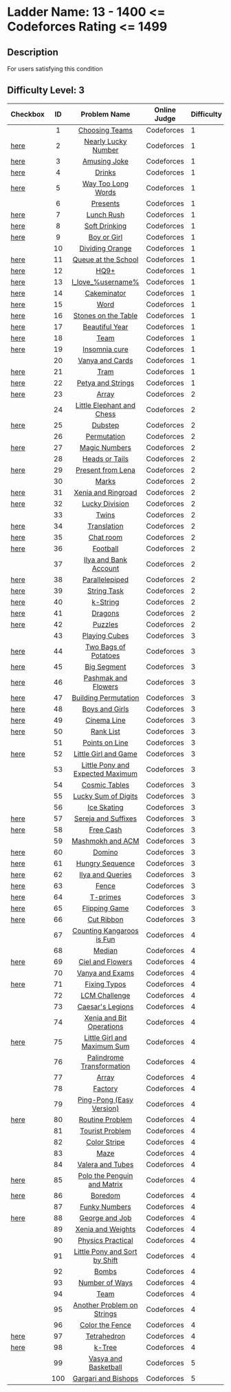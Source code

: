 # Ladder Name: 13 - 1400 <= Codeforces Rating <= 1499
## Description
 For users satisfying this condition
## Difficulty Level: 3

| Checkbox | ID  | Problem Name | Online Judge | Difficulty |
|---|:---:|:---:|---|---|
| |1|[Choosing Teams](http://codeforces.com/problemset/problem/432/A)|Codeforces|1|
| [here](./002.md) |2|[Nearly Lucky Number](http://codeforces.com/problemset/problem/110/A)|Codeforces|1|
| [here](./003.md) |3|[Amusing Joke](http://codeforces.com/problemset/problem/141/A)|Codeforces|1|
| [here](./004.md) |4|[Drinks](http://codeforces.com/problemset/problem/200/B)|Codeforces|1|
| [here](./005.md) |5|[Way Too Long Words](http://codeforces.com/problemset/problem/71/A)|Codeforces|1|
| |6|[Presents](http://codeforces.com/problemset/problem/136/A)|Codeforces|1|
| [here](./007.md) |7|[Lunch Rush](http://codeforces.com/problemset/problem/276/A)|Codeforces|1|
| [here](./008.md) |8|[Soft Drinking](http://codeforces.com/problemset/problem/151/A)|Codeforces|1|
| [here](./009.md) |9|[Boy or Girl](http://codeforces.com/problemset/problem/236/A)|Codeforces|1|
| |10|[Dividing Orange](http://codeforces.com/problemset/problem/244/A)|Codeforces|1|
| [here](./011.md) |11|[Queue at the School](http://codeforces.com/problemset/problem/266/B)|Codeforces|1|
| [here](./012.md) |12|[HQ9+](http://codeforces.com/problemset/problem/133/A)|Codeforces|1|
| [here](./013.md) |13|[I_love_\%username\%](http://codeforces.com/problemset/problem/155/A)|Codeforces|1|
| [here](./014.md) |14|[Cakeminator](http://codeforces.com/problemset/problem/330/A)|Codeforces|1|
| [here](./015.md) |15|[Word](http://codeforces.com/problemset/problem/59/A)|Codeforces|1|
| [here](./016.md) |16|[Stones on the Table](http://codeforces.com/problemset/problem/266/A)|Codeforces|1|
| [here](./017.md) |17|[Beautiful Year](http://codeforces.com/problemset/problem/271/A)|Codeforces|1|
| [here](./018.md) |18|[Team](http://codeforces.com/problemset/problem/231/A)|Codeforces|1|
| [here](./019.md) |19|[Insomnia cure](http://codeforces.com/problemset/problem/148/A)|Codeforces|1|
| |20|[Vanya and Cards](http://codeforces.com/problemset/problem/401/A)|Codeforces|1|
| [here](./021.md) |21|[Tram](http://codeforces.com/problemset/problem/116/A)|Codeforces|1|
| [here](./022.md) |22|[Petya and Strings](http://codeforces.com/problemset/problem/112/A)|Codeforces|1|
| [here](./023.md) |23|[Array](http://codeforces.com/problemset/problem/300/A)|Codeforces|2|
| |24|[Little Elephant and Chess](http://codeforces.com/problemset/problem/259/A)|Codeforces|2|
| [here](./025.md) |25|[Dubstep](http://codeforces.com/problemset/problem/208/A)|Codeforces|2|
| |26|[Permutation](http://codeforces.com/problemset/problem/137/B)|Codeforces|2|
| [here](./027.md) |27|[Magic Numbers](http://codeforces.com/problemset/problem/320/A)|Codeforces|2|
| |28|[Heads or Tails](http://codeforces.com/problemset/problem/242/A)|Codeforces|2|
| [here](./029.md) |29|[Present from Lena](http://codeforces.com/problemset/problem/118/B)|Codeforces|2|
| |30|[Marks](http://codeforces.com/problemset/problem/152/A)|Codeforces|2|
| [here](./031.md) |31|[Xenia and Ringroad](http://codeforces.com/problemset/problem/339/B)|Codeforces|2|
| [here](./032.md) |32|[Lucky Division](http://codeforces.com/problemset/problem/122/A)|Codeforces|2|
| |33|[Twins](http://codeforces.com/problemset/problem/160/A)|Codeforces|2|
| [here](./034.md) |34|[Translation](http://codeforces.com/problemset/problem/41/A)|Codeforces|2|
| [here](./035.md) |35|[Chat room](http://codeforces.com/problemset/problem/58/A)|Codeforces|2|
| [here](./036.md) |36|[Football](http://codeforces.com/problemset/problem/96/A)|Codeforces|2|
| |37|[Ilya and Bank Account](http://codeforces.com/problemset/problem/313/A)|Codeforces|2|
| [here](./038.md) |38|[Parallelepiped](http://codeforces.com/problemset/problem/224/A)|Codeforces|2|
| [here](./039.md) |39|[String Task](http://codeforces.com/problemset/problem/118/A)|Codeforces|2|
| [here](./040.md) |40|[k-String](http://codeforces.com/problemset/problem/219/A)|Codeforces|2|
| [here](./041.md) |41|[Dragons](http://codeforces.com/problemset/problem/230/A)|Codeforces|2|
| [here](./042.md) |42|[Puzzles](http://codeforces.com/problemset/problem/337/A)|Codeforces|2|
|  |43|[Playing Cubes](http://codeforces.com/problemset/problem/257/B)|Codeforces|3|
| [here](./044.md) |44|[Two Bags of Potatoes](http://codeforces.com/problemset/problem/239/A)|Codeforces|3|
| [here](./045.md) |45|[Big Segment](http://codeforces.com/problemset/problem/242/B)|Codeforces|3|
| [here](./046.md) |46|[Pashmak and Flowers](http://codeforces.com/problemset/problem/459/B)|Codeforces|3|
| [here](./047.md) |47|[Building Permutation](http://codeforces.com/problemset/problem/285/C)|Codeforces|3|
| [here](./048.md) |48|[Boys and Girls](http://codeforces.com/problemset/problem/253/A)|Codeforces|3|
| [here](./049.md) |49|[Cinema Line](http://codeforces.com/problemset/problem/349/A)|Codeforces|3|
| [here](./050.md) |50|[Rank List](http://codeforces.com/problemset/problem/166/A)|Codeforces|3|
| |51|[Points on Line](http://codeforces.com/problemset/problem/251/A)|Codeforces|3|
| [here](./052.md) |52|[Little Girl and Game](http://codeforces.com/problemset/problem/276/B)|Codeforces|3|
| |53|[Little Pony and Expected Maximum](http://codeforces.com/problemset/problem/453/A)|Codeforces|3|
| |54|[Cosmic Tables](http://codeforces.com/problemset/problem/222/B)|Codeforces|3|
| |55|[Lucky Sum of Digits](http://codeforces.com/problemset/problem/109/A)|Codeforces|3|
| |56|[Ice Skating](http://codeforces.com/problemset/problem/217/A)|Codeforces|3|
| [here](./057.md) |57|[Sereja and Suffixes](http://codeforces.com/problemset/problem/368/B)|Codeforces|3|
| [here](./058.md) |58|[Free Cash](http://codeforces.com/problemset/problem/237/A)|Codeforces|3|
| |59|[Mashmokh and ACM](http://codeforces.com/problemset/problem/414/B)|Codeforces|3|
| [here](./060.md) |60|[Domino](http://codeforces.com/problemset/problem/353/A)|Codeforces|3|
| [here](./061.md) |61|[Hungry Sequence](http://codeforces.com/problemset/problem/327/B)|Codeforces|3|
| [here](./062.md) |62|[Ilya and Queries](http://codeforces.com/problemset/problem/313/B)|Codeforces|3|
| [here](./063.md) |63|[Fence](http://codeforces.com/problemset/problem/363/B)|Codeforces|3|
| [here](./064.md) |64|[T-primes](http://codeforces.com/problemset/problem/230/B)|Codeforces|3|
| [here](./065.md) |65|[Flipping Game](http://codeforces.com/problemset/problem/327/A)|Codeforces|3|
| [here](./066.md) |66|[Cut Ribbon](http://codeforces.com/problemset/problem/189/A)|Codeforces|3|
| |67|[Counting Kangaroos is Fun](http://codeforces.com/problemset/problem/372/A)|Codeforces|4|
| |68|[Median](http://codeforces.com/problemset/problem/166/C)|Codeforces|4|
| [here](./069.md) |69|[Ciel and Flowers](http://codeforces.com/problemset/problem/322/B)|Codeforces|4|
| |70|[Vanya and Exams](http://codeforces.com/problemset/problem/492/C)|Codeforces|4|
| [here](./071.md) |71|[Fixing Typos](http://codeforces.com/problemset/problem/363/C)|Codeforces|4|
| |72|[LCM Challenge](http://codeforces.com/problemset/problem/235/A)|Codeforces|4|
| |73|[Caesar's Legions](http://codeforces.com/problemset/problem/118/D)|Codeforces|4|
| |74|[Xenia and Bit Operations](http://codeforces.com/problemset/problem/339/D)|Codeforces|4|
| [here](./075.md) |75|[Little Girl and Maximum Sum](http://codeforces.com/problemset/problem/276/C)|Codeforces|4|
| |76|[Palindrome Transformation](http://codeforces.com/problemset/problem/486/C)|Codeforces|4|
| |77|[Array](http://codeforces.com/problemset/problem/224/B)|Codeforces|4|
| |78|[Factory](http://codeforces.com/problemset/problem/485/A)|Codeforces|4|
| |79|[Ping-Pong (Easy Version)](http://codeforces.com/problemset/problem/320/B)|Codeforces|4|
| [here](./080.md) |80|[Routine Problem](http://codeforces.com/problemset/problem/337/B)|Codeforces|4|
| |81|[Tourist Problem](http://codeforces.com/problemset/problem/340/C)|Codeforces|4|
| |82|[Color Stripe](http://codeforces.com/problemset/problem/219/C)|Codeforces|4|
| |83|[Maze](http://codeforces.com/problemset/problem/377/A)|Codeforces|4|
| |84|[Valera and Tubes ](http://codeforces.com/problemset/problem/441/C)|Codeforces|4|
| [here](./085.md) |85|[Polo the Penguin and Matrix](http://codeforces.com/problemset/problem/289/B)|Codeforces|4|
| [here](./086.md) |86|[Boredom](http://codeforces.com/problemset/problem/455/A)|Codeforces|4|
| |87|[Funky Numbers](http://codeforces.com/problemset/problem/192/A)|Codeforces|4|
| [here](./088.md) |88|[George and Job](http://codeforces.com/problemset/problem/467/C)|Codeforces|4|
| |89|[Xenia and Weights](http://codeforces.com/problemset/problem/339/C)|Codeforces|4|
| |90|[Physics Practical](http://codeforces.com/problemset/problem/253/B)|Codeforces|4|
| |91|[Little Pony and Sort by Shift](http://codeforces.com/problemset/problem/454/B)|Codeforces|4|
| |92|[Bombs](http://codeforces.com/problemset/problem/350/C)|Codeforces|4|
| |93|[Number of Ways](http://codeforces.com/problemset/problem/466/C)|Codeforces|4|
| |94|[Team](http://codeforces.com/problemset/problem/401/C)|Codeforces|4|
| |95|[Another Problem on Strings](http://codeforces.com/problemset/problem/165/C)|Codeforces|4|
| |96|[Color the Fence](http://codeforces.com/problemset/problem/349/B)|Codeforces|4|
| [here](./097.md) |97|[Tetrahedron](http://codeforces.com/problemset/problem/166/E)|Codeforces|4|
| [here](./098.md) |98|[k-Tree](http://codeforces.com/problemset/problem/431/C)|Codeforces|4|
| |99|[Vasya and Basketball](http://codeforces.com/problemset/problem/493/C)|Codeforces|5|
| |100|[Gargari and Bishops](http://codeforces.com/problemset/problem/463/C)|Codeforces|5|
